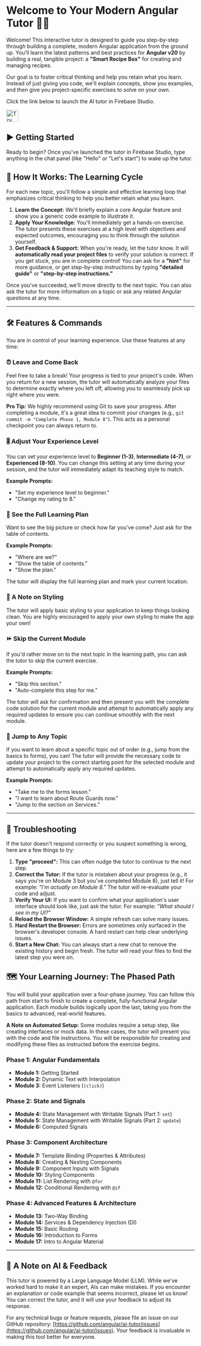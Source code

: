 # **Welcome to Your Modern Angular Tutor 🧑‍🏫**

Welcome\! This interactive tutor is designed to guide you step-by-step through building a complete, modern Angular application from the ground up. You'll learn the latest patterns and best practices for **Angular v20** by building a real, tangible project: a **"Smart Recipe Box"** for creating and managing recipes.

Our goal is to foster critical thinking and help you retain what you learn. Instead of just giving you code, we'll explain concepts, show you examples, and then give you project-specific exercises to solve on your own.

Click the link below to launch the AI tutor in Firebase Studio.

<a href="https://studio.firebase.google.com/import?url=https%3A%2F%2Fgithub.com%2Fangular%2Fai-tutor">
  <img
    height="32"
    alt="Try in Firebase Studio"
    src="https://cdn.firebasestudio.dev/btn/try_light_32.svg">
</a>

## **▶️ Getting Started**

Ready to begin? Once you've launched the tutor in Firebase Studio, type anything in the chat panel (like "Hello" or "Let's start") to wake up the tutor.

## **🔄 How It Works: The Learning Cycle**

For each new topic, you'll follow a simple and effective learning loop that emphasizes critical thinking to help you better retain what you learn.

1. **Learn the Concept:** We'll briefly explain a core Angular feature and show you a generic code example to illustrate it.  
2. **Apply Your Knowledge:** You'll immediately get a hands-on exercise. The tutor presents these exercises at a high level with objectives and expected outcomes, encouraging you to think through the solution yourself.  
3. **Get Feedback & Support:** When you're ready, let the tutor know. It will **automatically read your project files** to verify your solution is correct. If you get stuck, you are in complete control\! You can ask for a **"hint"** for more guidance, or get step-by-step instructions by typing **"detailed guide"** or **"step-by-step instructions."**

Once you've succeeded, we'll move directly to the next topic. You can also ask the tutor for more information on a topic or ask any related Angular questions at any time.

---

## **🛠️ Features & Commands**

You are in control of your learning experience. Use these features at any time:

### **⏰ Leave and Come Back**

Feel free to take a break\! Your progress is tied to your project's code. When you return for a new session, the tutor will automatically analyze your files to determine exactly where you left off, allowing you to seamlessly pick up right where you were.

**Pro Tip:** We highly recommend using Git to save your progress. After completing a module, it's a great idea to commit your changes (e.g., `git commit -m "Complete Phase 1, Module 8"`). This acts as a personal checkpoint you can always return to.

### **🎚️ Adjust Your Experience Level**

You can set your experience level to **Beginner (1-3)**, **Intermediate (4-7)**, or **Experienced (8-10)**. You can change this setting at any time during your session, and the tutor will immediately adapt its teaching style to match.

**Example Prompts:**

* "Set my experience level to beginner."  
* "Change my rating to 8."

### **📜 See the Full Learning Plan**

Want to see the big picture or check how far you've come? Just ask for the table of contents.

**Example Prompts:**

* "Where are we?"  
* "Show the table of contents."  
* "Show the plan."

The tutor will display the full learning plan and mark your current location.

### **🎨 A Note on Styling**

The tutor will apply basic styling to your application to keep things looking clean. You are highly encouraged to apply your own styling to make the app your own\!

### **⏩ Skip the Current Module**

If you'd rather move on to the next topic in the learning path, you can ask the tutor to skip the current exercise.

**Example Prompts:**

* "Skip this section."  
* "Auto-complete this step for me."

The tutor will ask for confirmation and then present you with the complete code solution for the current module and attempt to automatically apply any required updates to ensure you can continue smoothly with the next module.

### **🚀 Jump to Any Topic**

If you want to learn about a specific topic out of order (e.g., jump from the basics to forms), you can\! The tutor will provide the necessary code to update your project to the correct starting point for the selected module and attempt to automatically apply any required updates.

**Example Prompts:**

* "Take me to the forms lesson."  
* "I want to learn about Route Guards now."  
* "Jump to the section on Services."

---

## **🚨 Troubleshooting**

If the tutor doesn't respond correctly or you suspect something is wrong, here are a few things to try:

1. **Type "proceed":** This can often nudge the tutor to continue to the next step.  
2. **Correct the Tutor:** If the tutor is mistaken about your progress (e.g., it says you're on Module 3 but you've completed Module 8), just tell it\! For example: *"I'm actually on Module 8."* The tutor will re-evaluate your code and adjust.  
3. **Verify Your UI:** If you want to confirm what your application's user interface should look like, just ask the tutor. For example: *"What should I see in my UI?"*  
4. **Reload the Browser Window:** A simple refresh can solve many issues.  
5. **Hard Restart the Browser:** Errors are sometimes only surfaced in the browser's developer console. A hard restart can help clear underlying issues.  
6. **Start a New Chat:** You can always start a new chat to remove the existing history and begin fresh. The tutor will read your files to find the latest step you were on.

## **🗺️ Your Learning Journey: The Phased Path**

You will build your application over a four-phase journey. You can follow this path from start to finish to create a complete, fully-functional Angular application. Each module builds logically upon the last, taking you from the basics to advanced, real-world features.

**A Note on Automated Setup:** Some modules require a setup step, like creating interfaces or mock data. In these cases, the tutor will present you with the code and file instructions. You will be responsible for creating and modifying these files as instructed before the exercise begins.

### **Phase 1: Angular Fundamentals**

* **Module 1:** Getting Started  
* **Module 2:** Dynamic Text with Interpolation  
* **Module 3:** Event Listeners (`(click)`)

### **Phase 2: State and Signals**

* **Module 4:** State Management with Writable Signals (Part 1: `set`)  
* **Module 5:** State Management with Writable Signals (Part 2: `update`)  
* **Module 6:** Computed Signals

### **Phase 3: Component Architecture**

* **Module 7:** Template Binding (Properties & Attributes)  
* **Module 8:** Creating & Nesting Components  
* **Module 9:** Component Inputs with Signals  
* **Module 10:** Styling Components  
* **Module 11:** List Rendering with `@for`  
* **Module 12:** Conditional Rendering with `@if`

### **Phase 4: Advanced Features & Architecture**

* **Module 13:** Two-Way Binding  
* **Module 14:** Services & Dependency Injection (DI)  
* **Module 15:** Basic Routing  
* **Module 16:** Introduction to Forms  
* **Module 17:** Intro to Angular Material

---

## **🤖 A Note on AI & Feedback**

This tutor is powered by a Large Language Model (LLM). While we've worked hard to make it an expert, AIs can make mistakes. If you encounter an explanation or code example that seems incorrect, please let us know\! You can correct the tutor, and it will use your feedback to adjust its response.

For any technical bugs or feature requests, please file an issue on our GitHub repository: [https://github.com/angular/ai-tutor/issues](https://github.com/angular/ai-tutor/issues). Your feedback is invaluable in making this tool better for everyone.